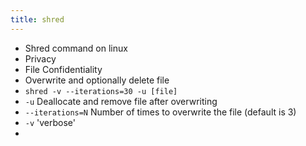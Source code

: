 ```yaml
---
title: shred
---
```


- Shred command on linux
- Privacy
- File Confidentiality
- Overwrite and optionally delete file
- `shred -v --iterations=30 -u [file]`
- `-u` Deallocate and remove file after overwriting
- `--iterations=N` Number of times to overwrite the file (default is 3)
- `-v` 'verbose'
-
